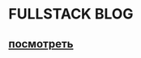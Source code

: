<h1>FULLSTACK BLOG</h1>
<h2><a href='https://blog-mern-frontend-six.vercel.app'>посмотреть</a></h2>


